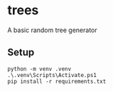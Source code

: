 # trees
A basic random tree generator

## Setup

```
python -m venv .venv
.\.venv\Scripts\Activate.ps1
pip install -r requirements.txt
```
